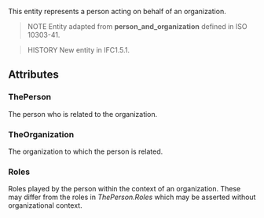 This entity represents a person acting on behalf of an organization.

<!-- end of short definition -->


> NOTE Entity adapted from **person_and_organization** defined in ISO 10303-41.

> HISTORY New entity in IFC1.5.1.

## Attributes

### ThePerson
The person who is related to the organization.

### TheOrganization
The organization to which the person is related.

### Roles
Roles played by the person within the context of an organization. These may differ from the roles in _ThePerson.Roles_ which may be asserted without organizational context.
